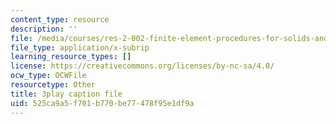 ```yaml
---
content_type: resource
description: ''
file: /media/courses/res-2-002-finite-element-procedures-for-solids-and-structures-spring-2010/525ca9a5f701b770be77478f95e1df9a_N6rt_YxXuoA.srt
file_type: application/x-subrip
learning_resource_types: []
license: https://creativecommons.org/licenses/by-nc-sa/4.0/
ocw_type: OCWFile
resourcetype: Other
title: 3play caption file
uid: 525ca9a5-f701-b770-be77-478f95e1df9a
---
```

